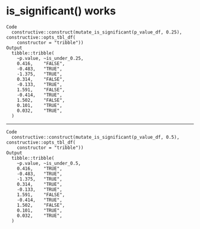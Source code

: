 # is_significant() works

    Code
      constructive::construct(mutate_is_significant(p_value_df, 0.25), constructive::opts_tbl_df(
        constructor = "tribble"))
    Output
      tibble::tribble(
        ~p.value, ~is_under_0.25,
        0.416,    "FALSE",
        -0.483,   "TRUE",
        -1.375,   "TRUE",
        0.314,    "FALSE",
        -0.133,   "TRUE",
        1.591,    "FALSE",
        -0.414,   "TRUE",
        1.502,    "FALSE",
        0.101,    "TRUE",
        0.032,    "TRUE",
      )

---

    Code
      constructive::construct(mutate_is_significant(p_value_df, 0.5), constructive::opts_tbl_df(
        constructor = "tribble"))
    Output
      tibble::tribble(
        ~p.value, ~is_under_0.5,
        0.416,    "TRUE",
        -0.483,   "TRUE",
        -1.375,   "TRUE",
        0.314,    "TRUE",
        -0.133,   "TRUE",
        1.591,    "FALSE",
        -0.414,   "TRUE",
        1.502,    "FALSE",
        0.101,    "TRUE",
        0.032,    "TRUE",
      )

